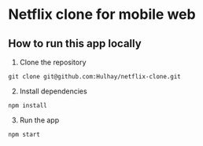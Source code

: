 # Netflix clone for mobile web

## How to run this app locally

1. Clone the repository

```
git clone git@github.com:Hulhay/netflix-clone.git
```

2. Install dependencies

```
npm install
```

3. Run the app

```
npm start
```
